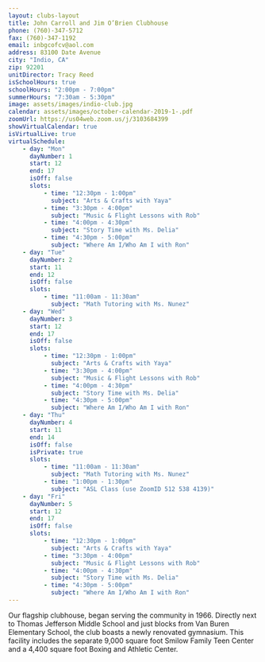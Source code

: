 ```yaml
---
layout: clubs-layout
title: John Carroll and Jim O’Brien Clubhouse
phone: (760)-347-5712
fax: (760)-347-1192
email: inbgcofcv@aol.com
address: 83100 Date Avenue
city: "Indio, CA"
zip: 92201
unitDirector: Tracy Reed
isSchoolHours: true
schoolHours: "2:00pm - 7:00pm"
summerHours: "7:30am - 5:30pm"
image: assets/images/indio-club.jpg
calendar: assets/images/october-calendar-2019-1-.pdf
zoomUrl: https://us04web.zoom.us/j/3103684399
showVirtualCalendar: true
isVirtualLive: true
virtualSchedule:
    - day: "Mon"
      dayNumber: 1
      start: 12
      end: 17
      isOff: false
      slots:
          - time: "12:30pm - 1:00pm"
            subject: "Arts & Crafts with Yaya"
          - time: "3:30pm - 4:00pm"
            subject: "Music & Flight Lessons with Rob"
          - time: "4:00pm - 4:30pm"
            subject: "Story Time with Ms. Delia"
          - time: "4:30pm - 5:00pm"
            subject: "Where Am I/Who Am I with Ron"
    - day: "Tue"
      dayNumber: 2
      start: 11
      end: 12
      isOff: false
      slots:
          - time: "11:00am - 11:30am"
            subject: "Math Tutoring with Ms. Nunez"
    - day: "Wed"
      dayNumber: 3
      start: 12
      end: 17
      isOff: false
      slots:
          - time: "12:30pm - 1:00pm"
            subject: "Arts & Crafts with Yaya"
          - time: "3:30pm - 4:00pm"
            subject: "Music & Flight Lessons with Rob"
          - time: "4:00pm - 4:30pm"
            subject: "Story Time with Ms. Delia"
          - time: "4:30pm - 5:00pm"
            subject: "Where Am I/Who Am I with Ron"
    - day: "Thu"
      dayNumber: 4
      start: 11
      end: 14
      isOff: false
      isPrivate: true
      slots:
          - time: "11:00am - 11:30am"
            subject: "Math Tutoring with Ms. Nunez"
          - time: "1:00pm - 1:30pm"
            subject: "ASL Class (use ZoomID 512 538 4139)"
    - day: "Fri"
      dayNumber: 5
      start: 12
      end: 17
      isOff: false
      slots:
          - time: "12:30pm - 1:00pm"
            subject: "Arts & Crafts with Yaya"
          - time: "3:30pm - 4:00pm"
            subject: "Music & Flight Lessons with Rob"
          - time: "4:00pm - 4:30pm"
            subject: "Story Time with Ms. Delia"
          - time: "4:30pm - 5:00pm"
            subject: "Where Am I/Who Am I with Ron"
---
```


Our flagship clubhouse, began serving the community in 1966. Directly next to Thomas Jefferson Middle School and just blocks from Van Buren Elementary School, the club boasts a newly renovated gymnasium. This facility includes the separate 9,000 square foot Smilow Family Teen Center and a 4,400 square foot Boxing and Athletic Center.

